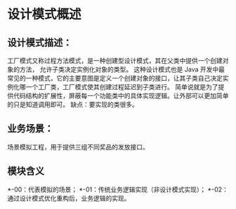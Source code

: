 # 设计模式概述

## 设计模式描述：

工厂模式又称过程方法模式，是⼀种创建型设计模式，其在父类中提供⼀个创建对象的方法， 允许子类决定实例化对象的类型。
这种设计模式也是 Java 开发中最常见的⼀种模式，它的主要意图是定义⼀个创建对象的接口，让其子类自己决定实例化哪一个工厂类，工厂模式使其创建过程延迟到子类进行。
简单说就是为了提供代码结构的扩展性，屏蔽每⼀个功能类中的具体实现逻辑。让外部可以更加简单的只是知道调用即可。
缺点：要实现的类很多。

## 业务场景：

场景模拟工程，用于提供三组不同奖品的发放接口。

## 模块含义
*-00：代表模拟的场景；
*-01：传统业务逻辑实现（非设计模式实现）；
*-02：通过设计模式优化重构后，业务逻辑的实现。
